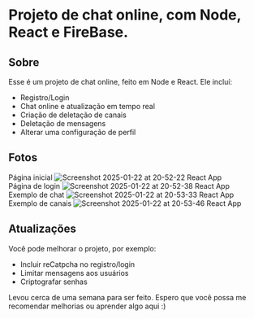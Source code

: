 # Projeto de chat online, com Node, React e FireBase.

## Sobre
Esse é um projeto de chat online, feito em Node e React. Ele incluí:
- Registro/Login
- Chat online e atualização em tempo real
- Criação de deletação de canais
- Deletação de mensagens
- Alterar uma configuração de perfil

## Fotos
Página inicial
![Screenshot 2025-01-22 at 20-52-22 React App](https://github.com/user-attachments/assets/9584fa95-4865-4708-a0c0-1ba9de27901d)
<br/>
Página de login
![Screenshot 2025-01-22 at 20-52-38 React App](https://github.com/user-attachments/assets/a87c3732-a048-4095-98ff-eb8095ca18c2)
<br/>
Exemplo de chat
![Screenshot 2025-01-22 at 20-53-33 React App](https://github.com/user-attachments/assets/9e45e3fb-980b-4b47-ae7c-ad7ebf84a579)
<br/>
Exemplo de canais
![Screenshot 2025-01-22 at 20-53-46 React App](https://github.com/user-attachments/assets/048d7c22-ba5d-4eb3-8b55-0ce3115b71a5)

## Atualizações
Você pode melhorar o projeto, por exemplo:
- Incluir reCatpcha no registro/login
- Limitar mensagens aos usuários
- Criptografar senhas

Levou cerca de uma semana para ser feito. Espero que você possa me recomendar melhorias ou aprender algo aqui :)
